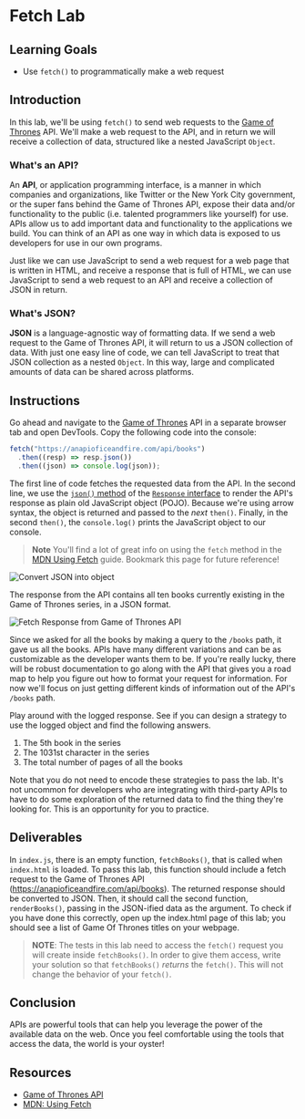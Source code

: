 # Fetch Lab

## Learning Goals

- Use `fetch()` to programmatically make a web request

## Introduction

In this lab, we'll be using `fetch()` to send web requests to the [Game of
Thrones][got] API. We'll make a web request to the API, and in return we will
receive a collection of data, structured like a nested JavaScript `Object`.

### What's an API?

An **API**, or application programming interface, is a manner in which companies
and organizations, like Twitter or the New York City government, or the super
fans behind the Game of Thrones API, expose their data and/or functionality to
the public (i.e. talented programmers like yourself) for use. APIs allow us to
add important data and functionality to the applications we build. You can think
of an API as one way in which data is exposed to us developers for use in our
own programs.

Just like we can use JavaScript to send a web request for a web page that is
written in HTML, and receive a response that is full of HTML, we can use
JavaScript to send a web request to an API and receive a collection of JSON in
return.

### What's JSON?

**JSON** is a language-agnostic way of formatting data. If we send a web request
to the Game of Thrones API, it will return to us a JSON collection of data. With
just one easy line of code, we can tell JavaScript to treat that JSON collection
as a nested `Object`. In this way, large and complicated amounts of data can be
shared across platforms.

## Instructions

Go ahead and navigate to the [Game of Thrones][got] API in a separate browser
tab and open DevTools. Copy the following code into the console:

```js
fetch("https://anapioficeandfire.com/api/books")
  .then((resp) => resp.json())
  .then((json) => console.log(json));
```

The first line of code fetches the requested data from the API. In the second
line, we use the [`json()` method][json-method] of the [`Response`
interface][response-interface] to render the API's response as plain old
JavaScript object (POJO). Because we're using arrow syntax, the object is
returned and passed to the _next_ `then()`. Finally, in the second `then()`, the
`console.log()` prints the JavaScript object to our console.

> **Note** You'll find a lot of great info on using the `fetch` method in the
> [MDN Using Fetch][fetch] guide. Bookmark this page for future reference!

![Convert JSON into object](https://curriculum-content.s3.amazonaws.com/fewpjs/fewpjs-fetch-lab/Image_26_FullAsynchronousJavaScript.png)

The response from the API contains all ten books currently existing in the Game
of Thrones series, in a JSON format.

![Fetch Response from Game of Thrones API](https://curriculum-content.s3.amazonaws.com/web-development/js/ajax/fetch_lab_promises_response.png)

Since we asked for all the books by making a query to the `/books` path, it gave
us all the books. APIs have many different variations and can be as customizable
as the developer wants them to be. If you're really lucky, there will be robust
documentation to go along with the API that gives you a road map to help you
figure out how to format your request for information. For now we'll focus on
just getting different kinds of information out of the API's `/books` path.

Play around with the logged response. See if you can design a strategy to use
the logged object and find the following answers.

1. The 5th book in the series
2. The 1031st character in the series
3. The total number of pages of all the books

Note that you do not need to encode these strategies to pass the lab. It's not
uncommon for developers who are integrating with third-party APIs to have to do
some exploration of the returned data to find the thing they're looking for.
This is an opportunity for you to practice.

## Deliverables

In `index.js`, there is an empty function, `fetchBooks()`, that is called when
`index.html` is loaded. To pass this lab, this function should include a fetch
request to the Game of Thrones API (https://anapioficeandfire.com/api/books).
The returned response should be converted to JSON. Then, it should call the
second function, `renderBooks()`, passing in the JSON-ified data as the
argument. To check if you have done this correctly, open up the index.html page
of this lab; you should see a list of Game Of Thrones titles on your webpage.

> **NOTE**: The tests in this lab need to access the `fetch()` request you will
> create inside `fetchBooks()`. In order to give them access, write your
> solution so that `fetchBooks()` _returns_ the `fetch()`. This will not change
> the behavior of your `fetch()`.

## Conclusion

APIs are powerful tools that can help you leverage the power of the available
data on the web. Once you feel comfortable using the tools that access the data,
the world is your oyster!

## Resources

- [Game of Thrones API][got]
- [MDN: Using Fetch][fetch]

[got]: `https://anapioficeandfire.com/
[json-method]: https://developer.mozilla.org/en-US/docs/Web/API/Response/json
[response-interface]: https://developer.mozilla.org/en-US/docs/Web/API/Response
[fetch]: https://developer.mozilla.org/en-US/docs/Web/API/Fetch_API/Using_Fetch
